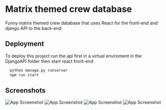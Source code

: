 
# Matrix themed crew database

Funny matrix themed crew database that uses React for the front-end and django API to the back-end


## Deployment

To deploy this project run the api first in a virtual enviroment in the DjangoAPI folder then start react front-end

```bash
  python manage.py runserver
  npm run start
```

## Screenshots

![App Screenshot](https://i.imgur.com/DWlOoYC.png)
![App Screenshot](https://i.imgur.com/muLDSsW.png)
![App Screenshot](https://i.imgur.com/Mdm4YcI.png)
![App Screenshot](https://i.imgur.com/MZGMtbz.png)

